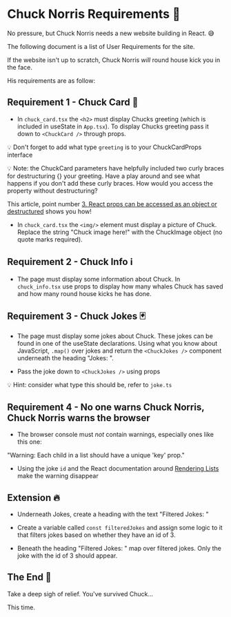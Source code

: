 # Chuck Norris Requirements 📝

No pressure, but Chuck Norris needs a new website building in React. 😅

The following document is a list of User Requirements for the site.

If the website isn't up to scratch, Chuck Norris *will* round house kick you in the face.

His requirements are as follow:

## Requirement 1 - Chuck Card 🥋

- In `chuck_card.tsx` the `<h2>` must display Chucks greeting (which is included in useState in `App.tsx`). To display Chucks greeting pass it down to `<ChuckCard />` through props.

💡 Don't forget to add what type `greeting` is to your ChuckCardProps interface

💡 Note: the ChuckCard parameters have helpfully included two curly braces for destructuring {} your greeting. Have a play around and see what happens if you don't add these curly braces. How would you access the property without destructuring?

This article, point number [3. React props can be accessed as an object or destructured](https://rqhxdq-com.ngontinh24.com/article/react-props-cheatsheet-10-patterns-you-should-know#toc-3) shows you how!

- In `chuck_card.tsx` the `<img/>` element must display a picture of Chuck. Replace the string "Chuck image here!" with the ChuckImage object (no quote marks required).

## Requirement 2 - Chuck Info ℹ️

- The page must display some information about Chuck. In `chuck_info.tsx` use props to display how many whales Chuck has saved and how many round house kicks he has done.

## Requirement 3 - Chuck Jokes 🃏

- The page must display some jokes about Chuck. These jokes can be found in one of the useState declarations. Using what you know about JavaScript, `.map()` over jokes and return the `<ChuckJokes />` component underneath the heading "Jokes: ".

- Pass the joke down to `<ChuckJokes />` using props

💡 Hint: consider what type this should be, refer to `joke.ts`

## Requirement 4 - No one warns Chuck Norris, Chuck Norris warns the browser

- The browser console must *not* contain warnings, especially ones like this one:

"Warning: Each child in a list should have a unique 'key' prop."

- Using the joke `id` and the React documentation around [Rendering Lists](https://beta.reactjs.org/learn/rendering-lists#keeping-list-items-in-order-with-key) make the warning disappear

## Extension 🔥

- Underneath Jokes, create a heading with the text "Filtered Jokes: "

- Create a variable called `const filteredJokes` and assign some logic to it that filters jokes based on whether they have an id of 3.

- Beneath the heading "Filtered Jokes: " map over filtered jokes. Only the joke with the id of 3 should appear.

## The End 🙌

Take a deep sigh of relief. You've survived Chuck...

This time.
